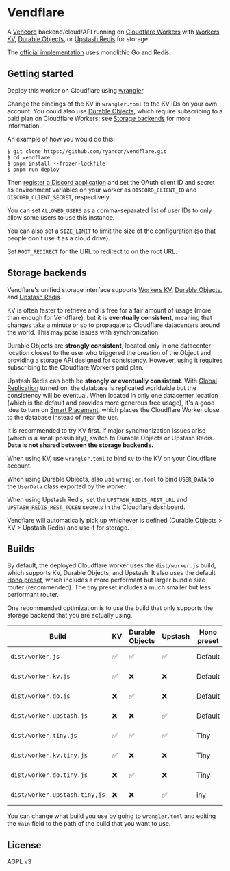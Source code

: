 # Vendflare

A [Vencord](https://vencord.dev/) backend/cloud/API running on [Cloudflare Workers](https://workers.cloudflare.com/) with [Workers KV](https://developers.cloudflare.com/workers/runtime-apis/kv/), [Durable Objects](https://developers.cloudflare.com/workers/learning/using-durable-objects/), or [Upstash Redis](https://docs.upstash.com/redis) for storage.

The [official implementation](https://github.com/Vencord/Backend) uses monolithic Go and Redis.

## Getting started

Deploy this worker on Cloudflare using [wrangler](https://developers.cloudflare.com/workers/wrangler/).

Change the bindings of the KV in `wrangler.toml` to the KV IDs on your own account. You could also use [Durable Objects](https://developers.cloudflare.com/workers/learning/using-durable-objects/), which require subscribing to a paid plan on Cloudflare Workers; see [Storage backends](#storage-backends) for more information.

An example of how you would do this:

```console
$ git clone https://github.com/ryanccn/vendflare.git
$ cd vendflare
$ pnpm install --frozen-lockfile
$ pnpm run deploy
```

Then [register a Discord application](https://discord.com/developers/applications) and set the OAuth client ID and secret as environment variables on your worker as `DISCORD_CLIENT_ID` and `DISCORD_CLIENT_SECRET`, respectively.

You can set `ALLOWED_USERS` as a comma-separated list of user IDs to only allow some users to use this instance.

You can also set a `SIZE_LIMIT` to limit the size of the configuration (so that people don't use it as a cloud drive).

Set `ROOT_REDIRECT` for the URL to redirect to on the root URL.

## Storage backends

Vendflare's unified storage interface supports [Workers KV](https://developers.cloudflare.com/workers/runtime-apis/kv/), [Durable Objects](https://developers.cloudflare.com/workers/learning/using-durable-objects/), and [Upstash Redis](https://docs.upstash.com/redis).

KV is often faster to retrieve and is free for a fair amount of usage (more than enough for Vendflare), but it is **eventually consistent**, meaning that changes take a minute or so to propagate to Cloudflare datacenters around the world. This may pose issues with synchronization.

Durable Objects are **strongly consistent**, located only in one datacenter location closest to the user who triggered the creation of the Object and providing a storage API designed for consistency. However, using it requires subscribing to the Cloudflare Workers paid plan.

Upstash Redis can both be **strongly _or_ eventually consistent**. With [Global Replication](https://docs.upstash.com/redis/features/globaldatabase) turned on, the database is replicated worldwide but the consistency will be eventual. When located in only one datacenter location (which is the default and provides more generous free usage), it's a good idea to turn on [Smart Placement](https://developers.cloudflare.com/workers/platform/smart-placement/), which places the Cloudflare Worker close to the database instead of near the uer.

It is recommended to try KV first. If major synchronization issues arise (which is a small possibility), switch to Durable Objects or Upstash Redis. **Data is not shared between the storage backends.**

When using KV, use `wrangler.toml` to bind `KV` to the KV on your Cloudflare account.

When using Durable Objects, also use `wrangler.toml` to bind `USER_DATA` to the `UserData` class exported by the worker.

When using Upstash Redis, set the `UPSTASH_REDIS_REST_URL` and `UPSTASH_REDIS_REST_TOKEN` secrets in the Cloudflare dashboard.

Vendflare will automatically pick up whichever is defined (Durable Objects > KV > Upstash Redis) and use it for storage.

## Builds

By default, the deployed Cloudflare worker uses the `dist/worker.js` build, which supports KV, Durable Objects, and Upstash. It also uses the default [Hono preset](https://hono.dev/api/presets), which includes a more performant but larger bundle size router (recommended). The tiny preset includes a much smaller but less performant router.

One recommended optimization is to use the build that only supports the storage backend that you are actually using.

| Build                         | KV  | Durable Objects | Upstash | Hono preset | Size   |
| ----------------------------- | --- | --------------- | ------- | ----------- | ------ |
| `dist/worker.js`              | ✅  | ✅              | ✅      | Default     | ~33 kB |
| `dist/worker.kv.js`           | ✅  | ❌              | ❌      | Default     | ~29 kB |
| `dist/worker.do.js`           | ❌  | ✅              | ❌      | Default     | ~30 kB |
| `dist/worker.upstash.js`      | ❌  | ❌              | ✅      | Default     | ~31 kB |
| `dist/worker.tiny.js`         | ✅  | ✅              | ✅      | Tiny        | ~26 kB |
| `dist/worker.kv.tiny,js`      | ✅  | ❌              | ❌      | Tiny        | ~22 kB |
| `dist/worker.do.tiny.js`      | ❌  | ✅              | ❌      | Tiny        | ~23 kB |
| `dist/worker.upstash.tiny,js` | ❌  | ❌              | ✅      | iny         | ~23 kB |

You can change what build you use by going to `wrangler.toml` and editing the `main` field to the path of the build that you want to use.

## License

AGPL v3
